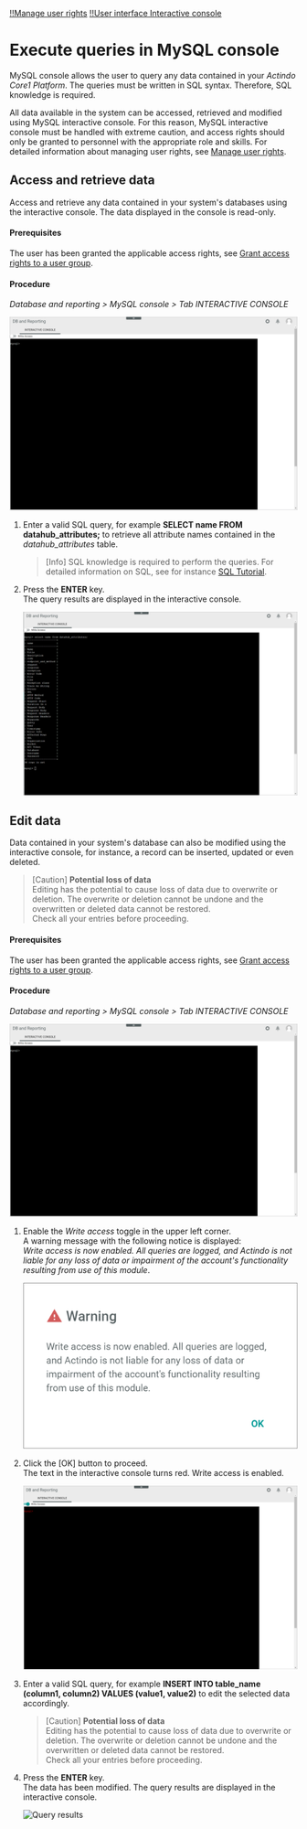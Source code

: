 [!!Manage user rights](../Integration/05_ManageUserRights.md)
[!!User interface Interactive console](../UserInterface/04a_InteractiveConsole.md)

# Execute queries in MySQL console

MySQL console allows the user to query any data contained in your *Actindo Core1 Platform*. The queries must be written in SQL syntax. Therefore, SQL knowledge is required.  

All data available in the system can be accessed, retrieved and modified using MySQL interactive console. For this reason, MySQL interactive console must be handled with extreme caution, and access rights should only be granted to personnel with the appropriate role and skills. For detailed information about managing user rights, see [Manage user rights](../Integration/05_ManageUserRights.md).

[comment]: <> (Julian: Wollen wir hier den Inhalt irgendwie als Expertenwissen markieren/kennzeichnen, wie besprochen?)



## Access and retrieve data

Access and retrieve any data contained in your system's databases using the interactive console. The data displayed in the console is read-only.

#### Prerequisites

The user has been granted the applicable access rights, see [Grant access rights to a user group](../Integration/05_ManageUserRights.md#grant-access-rights-to-a-user-group).

#### Procedure

*Database and reporting > MySQL console > Tab INTERACTIVE CONSOLE*

![Interactive console](../../Assets/Screenshots/DatabaseAndReporting/MySQLConsole/InteractiveConsole.png "[Interactive console]")

1. Enter a valid SQL query, for example **SELECT name FROM datahub_attributes;** to retrieve all attribute names contained in the *datahub_attributes* table. 
    > [Info] SQL knowledge is required to perform the queries. For detailed information on SQL, see for instance [SQL Tutorial](https://www.w3schools.com/sql/default.asp).
    
2. Press the **ENTER** key.  
    The query results are displayed in the interactive console.    

    ![Query results](../../Assets/Screenshots/DatabaseAndReporting/MySQLConsole/QueryResultsReadOnly.png "[Query results]")



## Edit data

Data contained in your system's database can also be modified using the interactive console, for instance, a record can be inserted, updated or even deleted.

> [Caution] **Potential loss of data**   
  Editing has the potential to cause loss of data due to overwrite or deletion. The overwrite or deletion cannot be undone and the overwritten or deleted data cannot be restored.    
  Check all your entries before proceeding. 

#### Prerequisites

The user has been granted the applicable access rights, see [Grant access rights to a user group](../Integration/05_ManageUserRights.md#grant-access-rights-to-a-user-group).

#### Procedure

*Database and reporting > MySQL console > Tab INTERACTIVE CONSOLE*

![Interactive console](../../Assets/Screenshots/DatabaseAndReporting/MySQLConsole/InteractiveConsole.png "[Interactive console]")

1. Enable the *Write access* toggle in the upper left corner.  
    A warning message with the following notice is displayed:   
    *Write access is now enabled. All queries are logged, and Actindo is not liable for any loss of data or impairment of the account's functionality resulting from use of this module*. 

    ![Warning write access](../../Assets/Screenshots/DatabaseAndReporting/MySQLConsole/Warning.png "[Warning write access]")

2. Click the [OK] button to proceed.   
    The text in the interactive console turns red. Write access is enabled. 

    ![Interactive console with write access](../../Assets/Screenshots/DatabaseAndReporting/MySQLConsole/InteractiveConsoleWriteAccess.png "[Interactive console with write access]")

3. Enter a valid SQL query, for example **INSERT INTO table_name (column1, column2) VALUES (value1, value2)** to edit the selected data accordingly. 

    > [Caution] **Potential loss of data**   
    Editing has the potential to cause loss of data due to overwrite or deletion. The overwrite or deletion cannot be undone and the overwritten or deleted data cannot be restored.    
    Check all your entries before proceeding. 

4. Press the **ENTER** key.  
    The data has been modified. The query results are displayed in the interactive console.   

    ![Query results](../../Assets/Screenshots/DatabaseAndReporting/MySQLConsole/QueryResults.png "[Query results]")

[comment]: <> (Julian, bitte, sinnvoller Query für Schritt 3 vorschlagen und evtl. Screenshot with write access ziehen lassen?)



